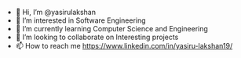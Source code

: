 - 👋 Hi, I’m @yasirulakshan
- 👀 I’m interested in Software Engineering
- 🌱 I’m currently learning Computer Science and Engineering
- 💞️ I’m looking to collaborate on Interesting projects
- 📫 How to reach me https://www.linkedin.com/in/yasiru-lakshan19/

<!---
yasirulakshan/yasirulakshan is a ✨ special ✨ repository because its `README.md` (this file) appears on your GitHub profile.
You can click the Preview link to take a look at your changes.
--->
